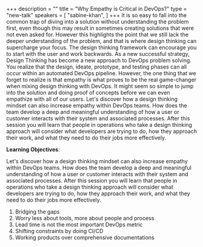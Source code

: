 +++
description = ""
title = "Why Empathy is Critical in DevOps?"
type = "new-talk"
speakers = [
        "sabine-khan",
]
+++
It is so easy to fall into the common trap of diving into a solution without understanding the problem first, even though this may result in sometimes creating solutions that were not even asked for. However this highlights the point that we still lack the deeper understanding of the problem, and that is where design thinking can supercharge your focus. The design thinking framework can encourage you to start with the user and work backwards. As a new successful strategy, Design Thinking has become a new approach to DevOps problem solving. You realize that the design, ideate, prototype, and testing phases can all occur within an automated DevOps pipeline. However, the one thing that we forget to realize is that empathy is what proves to be the real game-changer when mixing design thinking with DevOps. It might seem so simple to jump into the solution and doing proof of concepts before we can even empathize with all of our users. Let's discover how a design thinking mindset can also increase empathy within DevOps teams. How does the team develop a deep and meaningful understanding of how a user or customer interacts with their system and associated processes. After this session you will learn that people in operations who take a design thinking approach will consider what developers are trying to do, how they approach their work, and what they need to do their jobs more effectively.

<b>Learning Objectives</b>: 

Let's discover how a design thinking mindset can also increase empathy within DevOps teams. How does the team develop a deep and meaningful understanding of how a user or customer interacts with their system and associated processes. After this session you will learn that people in operations who take a design thinking approach will consider what developers are trying to do, how they approach their work, and what they need to do their jobs more effectively. 

1. Bridging the gaps 
2. Worry less about tools, more about people and process 
3. Lead time is not the most important DevOps metric 
4. Shifting constraints by doing CI/CD 
5. Working products over comprehensive documentations